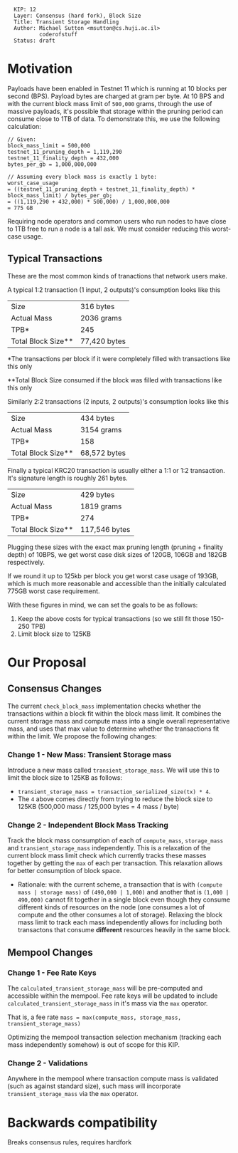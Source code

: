 ```
  KIP: 12
  Layer: Consensus (hard fork), Block Size
  Title: Transient Storage Handling
  Author: Michael Sutton <msutton@cs.huji.ac.il>
          coderofstuff
  Status: draft
```

# Motivation

Payloads have been enabled in Testnet 11 which is running at 10 blocks per second (BPS). Payload bytes are charged at gram per byte. At 10 BPS and with the current block mass limit of `500,000` grams, through the use of massive payloads, it's possible that storage within the pruning period can consume close to 1TB of data. To demonstrate this, we use the following calculation:

```
// Given:
block_mass_limit = 500,000
testnet_11_pruning_depth = 1,119,290
testnet_11_finality_depth = 432,000
bytes_per_gb = 1,000,000,000
```

```
// Assuming every block mass is exactly 1 byte:
worst_case_usage
= ((testnet_11_pruning_depth + testnet_11_finality_depth) * block_mass_limit) / bytes_per_gb;
= ((1,119,290 + 432,000) * 500,000) / 1,000,000,000
= 775 GB
```

Requiring node operators and common users who run nodes to have close to 1TB free to run a node is a tall ask. We must consider reducing this worst-case usage.

## Typical Transactions

These are the most common kinds of tranactions that network users make.

A typical 1:2 transaction (1 input, 2 outputs)'s consumption looks like this

|||
| --- | --- |
| Size | 316 bytes |
| Actual Mass | 2036 grams |
| TPB* | 245 |
| Total Block Size** | 77,420 bytes |

*The transactions per block if it were completely filled with transactions like this only

**Total Block Size consumed if the block was filled with transactions like this only

Similarly 2:2 transactions (2 inputs, 2 outputs)'s consumption looks like this

|||
| --- | --- |
| Size | 434 bytes |
| Actual Mass | 3154 grams |
| TPB* | 158 |
| Total Block Size** | 68,572 bytes |

Finally a typical KRC20 transaction is usually either a 1:1 or 1:2 transaction. It's signature length is roughly 261 bytes.

|||
| --- | --- |
| Size | 429 bytes |
| Actual Mass | 1819 grams |
| TPB* | 274 |
| Total Block Size** | 117,546 bytes |

Plugging these sizes with the exact max pruning length (pruning + finality depth) of 10BPS, we get worst case disk sizes of 120GB, 106GB and 182GB respectively. 

If we round it up to 125kb per block you get worst case usage of 193GB, which is much more reasonable and accessible than the initially calculated 775GB worst case requirement.

With these figures in mind, we can set the goals to be as follows:
1. Keep the above costs for typical transactions (so we still fit those 150-250 TPB) 
2. Limit block size to 125KB

# Our Proposal

## Consensus Changes

The current `check_block_mass` implementation checks whether the transactions within a block fit within the block mass limit. It combines the current storage mass and compute mass into a single overall representative mass, and uses that max value to determine whether the transactions fit within the limit. We propose the following changes:

### Change 1 - New Mass: Transient Storage mass

Introduce a new mass called `transient_storage_mass`. We will use this to limit the block size to 125KB as follows:
- `transient_storage_mass = transaction_serialized_size(tx) * 4`.
- The `4` above comes directly from trying to reduce the block size to 125KB (500,000 mass / 125,000 bytes = 4 mass / byte)

### Change 2 - Independent Block Mass Tracking
Track the block mass consumption of each of `compute_mass`, `storage_mass` and `transient_storage_mass` independently. This is a relaxation of the current block mass limit check which currently tracks these masses together by getting the `max` of each per transaction. This relaxation allows for better consumption of block space.
- Rationale: with the current scheme, a transaction that is with `(compute mass | storage mass)` of `(490,000 | 1,000)` and another that is `(1,000 | 490,000)` cannot fit together in a single block even though they consume different kinds of resources on the node (one consumes a lot of compute and the other consumes a lot of storage). Relaxing the block mass limit to track each mass independently allows for including both transactons that consume __different__ resources heavily in the same block.

## Mempool Changes

### Change 1 - Fee Rate Keys

The `calculated_transient_storage_mass` will be pre-computed and accessible within the mempool. Fee rate keys will be updated to include `calculated_transient_storage_mass` in it's mass via the `max` operator.

That is, a fee rate `mass = max(compute_mass, storage_mass, transient_storage_mass)`

Optimizing the mempool transaction selection mechanism (tracking each mass independently somehow) is out of scope for this KIP.

### Change 2 - Validations

Anywhere in the mempool where transaction compute mass is validated (such as against standard size), such mass will incorporate `transient_storage_mass` via the `max` operator.

# Backwards compatibility
Breaks consensus rules, requires hardfork

